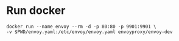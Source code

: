 # Run docker 

```
docker run --name envoy --rm -d -p 80:80 -p 9901:9901 \
-v $PWD/envoy.yaml:/etc/envoy/envoy.yaml envoyproxy/envoy-dev 
```